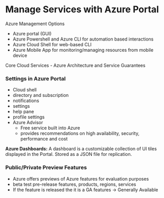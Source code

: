 # Manage Services with Azure Portal
Azure Management Options
- Azure portal (GUI)
- Azure Powershell and Azure CLI for automation based interactions
- Azure Cloud Shell for web-based CLI
- Azure Mobile App for monitoring/managing resources from mobile device

Core Cloud Services - Azure Architecture and Service Guarantees

### Settings in Azure Portal
- Cloud shell
- directory and subscription
- notifications
- settings
- help pane
- profile settings
- Azure Advisor
	- Free service built into Azure
	- provides recommendations on high availability, security, performance and cost

**Azure Dashboards:** A dashboard is a customizable collection of UI tiles displayed in the Portal. Stored as a JSON file for replication.

### Public/Private Preview Features
- Azure offers previews of Azure features for evaluation purposes
- beta test pre-release features, products, regions, services
- If the feature is released the it is a GA features -> Generally Available